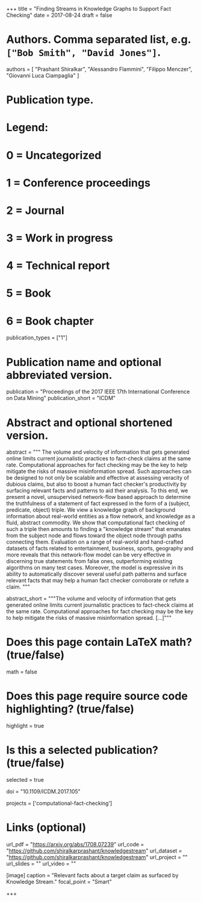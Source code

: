 +++
title = "Finding Streams in Knowledge Graphs to Support Fact Checking"
date = 2017-08-24
draft = false

# Authors. Comma separated list, e.g. `["Bob Smith", "David Jones"]`.
authors = [
    "Prashant Shiralkar",
    "Alessandro Flammini",
    "Filippo Menczer",
    "Giovanni Luca Ciampaglia"
]

# Publication type.
# Legend:
# 0 = Uncategorized
# 1 = Conference proceedings
# 2 = Journal
# 3 = Work in progress
# 4 = Technical report
# 5 = Book
# 6 = Book chapter
publication_types = ["1"]

# Publication name and optional abbreviated version.
publication = "Proceedings of the 2017 IEEE 17th International Conference on Data Mining"
publication_short = "ICDM"

# Abstract and optional shortened version.
abstract = """ The volume and velocity of information that gets generated
online limits current journalistic practices to fact-check claims at the
same rate. Computational approaches for fact checking may be the key to
help mitigate the risks of massive misinformation spread. Such approaches
can be designed to not only be scalable and effective at assessing veracity
of dubious claims, but also to boost a human fact checker's productivity by
surfacing relevant facts and patterns to aid their analysis. To this end,
we present a novel, unsupervised network-flow based approach to determine
the truthfulness of a statement of fact expressed in the form of a
(subject, predicate, object) triple. We view a knowledge graph of
background information about real-world entities as a flow network, and
knowledge as a fluid, abstract commodity. We show that computational fact
checking of such a triple then amounts to finding a "knowledge stream" that
emanates from the subject node and flows toward the object node through
paths connecting them. Evaluation on a range of real-world and hand-crafted
datasets of facts related to entertainment, business, sports, geography and
more reveals that this network-flow model can be very effective in
discerning true statements from false ones, outperforming existing
algorithms on many test cases. Moreover, the model is expressive in its
ability to automatically discover several useful path patterns and surface
relevant facts that may help a human fact checker corroborate or refute a
claim. """

abstract_short = """The volume and velocity of information that gets generated
online limits current journalistic practices to fact-check claims at the
same rate. Computational approaches for fact checking may be the key to
help mitigate the risks of massive misinformation spread. [...]"""

# Does this page contain LaTeX math? (true/false)
math = false

# Does this page require source code highlighting? (true/false)
highlight = true

# Is this a selected publication? (true/false)
selected = true

doi = "10.1109/ICDM.2017.105"

projects = ['computational-fact-checking']

# Links (optional)
url_pdf = "https://arxiv.org/abs/1708.07239"
url_code = "https://github.com/shiralkarprashant/knowledgestream"
url_dataset = "https://github.com/shiralkarprashant/knowledgestream"
url_project = ""
url_slides = ""
url_video = ""

[image]
  caption = "Relevant facts about a target claim as surfaced by Knowledge Stream."
  focal_point = "Smart"

+++
